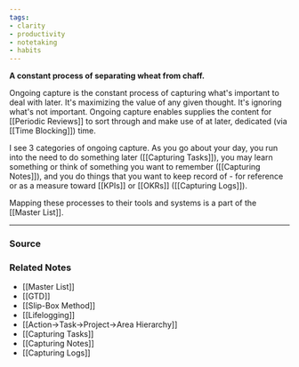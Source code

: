 ```yaml
---
tags:
- clarity
- productivity
- notetaking
- habits
---
```

**A constant process of separating wheat from chaff.**

Ongoing capture is the constant process of capturing what's important to deal with later. It's maximizing the value of any given thought. It's ignoring what's not important. Ongoing capture enables supplies the content for [[Periodic Reviews]] to sort through and make use of at later, dedicated (via [[Time Blocking]]) time. 

I see 3 categories of ongoing capture.  As you go about your day, you run into the need to do something later ([[Capturing Tasks]]), you may learn something or think of something you want to remember ([[Capturing Notes]]), and you do things that you want to keep record of - for reference or as a measure toward [[KPIs]] or [[OKRs]] ([[Capturing Logs]]).

Mapping these processes to their tools and systems is a part of the [[Master List]].

---

### Source


### Related Notes
- [[Master List]]
- [[GTD]]
- [[Slip-Box Method]]
- [[Lifelogging]]
- [[Action→Task→Project→Area Hierarchy]]
- [[Capturing Tasks]]
- [[Capturing Notes]]
- [[Capturing Logs]]